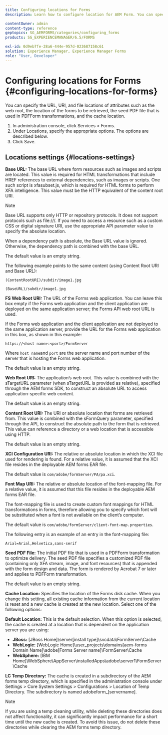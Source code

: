 ```yaml
---
title: Configuring locations for Forms
description: Learn how to configure location for AEM Form. You can specify the file locations of attribute, the location of the form, the seed PDF file, and the cache location.

contentOwner: admin
content-type: reference
geptopics: SG_AEMFORMS/categories/configuring_forms
products: SG_EXPERIENCEMANAGER/6.5/FORMS

exl-id: 0d9eb7fe-28a6-444e-957d-023687158c61
solution: Experience Manager, Experience Manager Forms
role: "User, Developer"
---
```

# Configuring locations for Forms {#configuring-locations-for-forms}

You can specify the URL, URI, and file locations of attributes such as the web root, the location of the forms to be retrieved, the seed PDF file that is used in PDFForm transformations, and the cache location.

1. In administration console, click Services &gt; Forms.
1. Under Locations, specify the appropriate options. The options are described below.
1. Click Save.

## Locations settings {#locations-settings}

**Base URL:** The base URL where form resources such as images and scripts are located. This value is required for HTML transformations that include HREF references to external dependencies, such as images or scripts. One such script is xfasubset.js, which is required for HTML forms to perform XFA intelligence. This value must be the HTTP equivalent of the content root URI.

>[!NOTE]
>
>Base URL supports only HTTP or repository protocols. It does not support protocols such as file:///. If you need to access a resource such as a custom CSS or digital signature URI, use the appropriate API parameter value to specify the absolute location.

When a dependency path is absolute, the Base URL value is ignored. Otherwise, the dependency path is combined with the base URL.

The default value is an empty string.

The following example points to the same content (using Content Root URI and Base URL):

`(ContentRootURI)/subdir/image1.jpg`

`(BaseURL)/subdir/image1.jpg`

**FS Web Root URI:** The URL of the Forms web application. You can leave this box empty if the Forms web application and the client application are deployed on the same application server; the Forms API web root URL is used.

If the Forms web application and the client application are not deployed to the same application server, provide the URL for the Forms web application in this box, as shown in this example:

`https://<host name>:<port>/FormServer`

Where `host name`and `port` are the server name and port number of the server that is hosting the Forms web application.

The default value is an empty string.

**Web Root URI:** The application’s web root. This value is combined with the sTargetURL parameter (when sTargetURL is provided as relative), specified through the AEM forms SDK, to construct an absolute URL to access application-specific web content.

The default value is an empty string.

**Content Root URI:** The URI or absolute location that forms are retrieved from. This value is combined with the sFormQuery parameter, specified through the API, to construct the absolute path to the form that is retrieved. This value can reference a directory or a web location that is accessible using HTTP.

The default value is an empty string.

**XCI Configuration URI:** The relative or absolute location in which the XCI file used for rendering is found. For a relative value, it is assumed that the XCI file resides in the deployable AEM forms EAR file.

The default value is `com/adobe/formServer/PA/pa.xci`.

**Font Map URI:** The relative or absolute location of the font-mapping file. For a relative value, it is assumed that this file resides in the deployable AEM forms EAR file.

The font-mapping file is used to create custom font mappings for HTML transformations in forms, therefore allowing you to specify which font will be substituted when a font is not available on the client’s computer.

The default value is `com/adobe/formServer/client-font-map.properties`.

The following entry is an example of an entry in the font-mapping file:

`Arial=Arial,Helvetica,sans-serif`

**Seed PDF File:** The initial PDF file that is used in a PDFForm transformation to optimize delivery. The seed PDF file specifies a customized PDF file (containing only XFA stream, image, and font resources) that is appended with the form design and data. The form is rendered by Acrobat 7 or later and applies to PDFForm transformation.

The default value is an empty string.

**Cache Location:** Specifies the location of the Forms disk cache. When you change this setting, all existing cache information from the current location is reset and a new cache is created at the new location. Select one of the following options:

**Default Location:** This is the default selection. When this option is selected, the cache is created at a location that is dependent on the application server you are using:

* **JBoss:** [JBoss Home]\server\[install type]\svcdata\FormServer\Cache
* **WebLogic:** [WebLogic Home]\user_projects\domains\[aem-forms Domain Name]\adobe\[Forms Server name]\FormServer\Cache
* **WebSphere:** [IBM Home]\WebSphere\AppServer\installedApps\adobe\server1\FormServer\Cache

**LC Temp Directory:** The cache is created in a subdirectory of the AEM forms temp directory, which is specified in the administration console under Settings > Core System Settings > Configurations > Location of Temp Directory. The subdirectory is named adobeform_[servername].

>[!NOTE]
>
>If you are using a temp cleaning utility, while deleting these directories does not affect functionality, it can significantly impact performance for a short time until the new cache is created. To avoid this issue, do not delete these directories while clearing the AEM forms temp directory.
